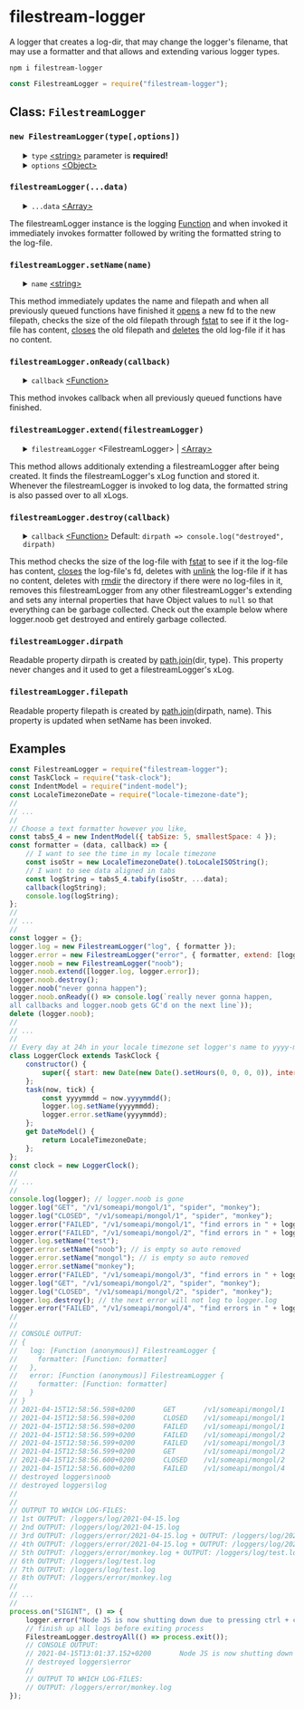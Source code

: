 # filestream-logger
<div>
    A logger that creates a log-dir, that may change the logger's filename, that may use a formatter and that allows and extending various logger types.
</div>
<pre><code>npm i filestream-logger</code></pre>

```javascript
const FilestreamLogger = require("filestream-logger");
```
<div>
    <h2>Class: <code>FilestreamLogger</code></h2>
</div>

<div>
    <h3><code>new FilestreamLogger(type[,options])</code></h3>
    <ul>
        <details>
            <summary>
                <code>type</code> <a href="https://developer.mozilla.org/en-US/docs/Web/JavaScript/Data_structures#String_type">&lt;string&gt;</a> parameter is <b>required!</b>
            </summary>
            <div>
                The type parameter determines the name of the sub-directory in which the filestreamLogger creates log-files. If the sub-directory did not exists the creation is asynchronously queued.
            </div>
        </details>
        <details>
            <summary>
                <code>options</code> <a href="https://developer.mozilla.org/en-US/docs/Web/JavaScript/Reference/Global_Objects/Object">&lt;Object&gt;</a>
            </summary>
            <ul>
                <details>
                    <summary>
                        <code>dir</code> <a href="https://developer.mozilla.org/en-US/docs/Web/JavaScript/Data_structures#String_type">&lt;string&gt;</a> Default: <code>"loggers"</code>
                    </summary>
                    <div>
                        The dir option determines the name of the main-directory in which the filestreamLogger creates a sub-directory which in turn is where the log-files are created. If the main-directory did not exists the creation is asynchronously queued.
                    </div>
                </details>
                <details>
                    <summary>
                        <code>name</code> <a href="https://developer.mozilla.org/en-US/docs/Web/JavaScript/Data_structures#String_type">&lt;string&gt;</a> Default: <code>new Date().toLocaleDateString()</code>
                    </summary>
                    <div>
                        The name option determines how the first log-file is named. If the log-file did not exists the creation is asynchronously queued.
                    </div>
                </details>
                <details>
                    <summary>
                        <code>formatter</code> <a href="https://developer.mozilla.org/en-US/docs/Web/JavaScript/Reference/Global_Objects/Function">&lt;Function&gt;</a> Default: <code>(data, callback) => callback(data.join(" "))</code>
                    </summary>
                    <div><b><code>function formatter(data, callback) {}</code></b></div>
                    <ul>
                        <details>
                            <summary>
                                <code>data</code> <a href="https://developer.mozilla.org/en-US/docs/Web/JavaScript/Reference/Global_Objects/Array">&lt;Array&gt;</a>
                            </summary>
                            <div>
                                If the formatter cannot format objects into a formatted string, it is recommended that the data should contain only <a href="https://developer.mozilla.org/en-US/docs/Web/JavaScript/Data_structures#primitive_values">&lt;primitive values&gt;</a>. This does not apply if a developer wrote a formatter that can format objects into formatted string such as console.log can.
                            </div>
                        </details>
                        <details>
                            <summary>
                                <code>callback</code> <a href="https://developer.mozilla.org/en-US/docs/Web/JavaScript/Reference/Global_Objects/Function">&lt;Function&gt;</a> parameter is <b>required!</b>
                            </summary>
                            <div><b><code>function callback(text) {}</code></b></div>
                            <div>
                                Invoke callback and pass over a fromatted-string so that it can be written to the log-file.
                            </div>
                        </details>
                    </ul>
                    <div>
                        The formatter is a function that must produce a fromatted-string from the items of the data <a href="https://developer.mozilla.org/en-US/docs/Web/JavaScript/Reference/Global_Objects/Array">&lt;Array&gt;</a>. When the formatter has finished to produce a fromatted-string, callback must be invoked and the fromatted-string must be passed as parameter.
                    </div>
                </details>
                <details>
                    <summary>
                        <code>extend</code> <a href="https://developer.mozilla.org/en-US/docs/Web/JavaScript/Reference/Global_Objects/Array">&lt;Array&gt;</a>
                    </summary>
                    <div>
                        The extend option must contain filestreamLoggers. The created filestreamLogger stores the extended filestreamLoggers. Whenever this filestreamLogger is invoked to log data, the formatted text is also passed over to all extended filestreamLoggers. Checkout the examples to see how an logger.error is extended with a logger.log.
                    </div>
                </details>
            </ul>
        </details>
    </ul>
</div>

<div>
    <h3><code>filestreamLogger(...data)</code></h3>
    <ul>
        <details>
            <summary>
                <code>...data</code> <a href="https://developer.mozilla.org/en-US/docs/Web/JavaScript/Reference/Global_Objects/Array">&lt;Array&gt;</a>
            </summary>
            <div>
                The data catches all parameters passed over into a single array, just like <a href="https://developer.mozilla.org/en-US/docs/Web/API/Console/log">console.log(...data)</a>. The data is passed over as a whole array to formatter.
            </div>
        </details>
    </ul>
    <div>
        The filestreamLogger instance is the logging <a href="https://developer.mozilla.org/en-US/docs/Web/JavaScript/Reference/Global_Objects/Function">Function</a> and when invoked it immediately invokes formatter followed by writing the formatted string to the log-file.
    </div>
</div>

<div>
    <h3><code>filestreamLogger.setName(name)</code></h3>
    <ul>
        <details>
            <summary>
                <code>name</code> <a href="https://developer.mozilla.org/en-US/docs/Web/JavaScript/Data_structures#String_type">&lt;string&gt;</a>
            </summary>
            <div>
                If name is set to the name it already had nothing will happen.
            </div>
        </details>
    </ul>
    <div>
        This method immediately updates the name and filepath and when all previously queued functions have finished it <a href="https://nodejs.org/dist/latest-v14.x/docs/api/fs.html#fs_fs_open_path_flags_mode_callback">opens</a> a new fd to the new filepath, checks the size of the old filepath through <a href="https://nodejs.org/dist/latest-v14.x/docs/api/fs.html#fs_fs_fstat_fd_options_callback">fstat</a> to see if it the log-file has content, <a href="https://nodejs.org/dist/latest-v14.x/docs/api/fs.html#fs_fs_close_fd_callback">closes</a> the old filepath and <a href="https://nodejs.org/dist/latest-v14.x/docs/api/fs.html#fs_fs_unlink_path_callback">deletes</a> the old log-file if it has no content.
    </div>
</div>

<div>
    <h3><code>filestreamLogger.onReady(callback)</code></h3>
    <ul>
        <details>
            <summary>
                <code>callback</code> <a href="https://developer.mozilla.org/en-US/docs/Web/JavaScript/Reference/Global_Objects/Function">&lt;Function&gt;</a>
            </summary>
            <div><b><code>function callback() {}</code></b></div>
            <div>
                If callback is not a function the extecution of callback throws a TypeError.
            </div>
        </details>
    </ul>
    <div>
        This method invokes callback when all previously queued functions have finished.
    </div>
</div>

<div>
    <h3><code>filestreamLogger.extend(filestreamLogger)</code></h3>
    <ul>
        <details>
            <summary>
                <code>filestreamLogger</code> &lt;FilestreamLogger&gt; | <a href="https://developer.mozilla.org/en-US/docs/Web/JavaScript/Reference/Global_Objects/Array">&lt;Array&gt;</a>
            </summary>
            <div>
                If filestreamLogger is an Array checks if the values of the Array are FilestreamLogger, otherwise checks if filestreamLogger is a FilestreamLogger and throws a TypeError if not a FilestreamLogger.
            </div>
        </details>
    </ul>
    <div>
        This method allows additionaly extending a filestreamLogger after being created. It finds the filestreamLogger's xLog function and stored it. Whenever the filestreamLogger is invoked to log data, the formatted string is also passed over to all xLogs.
    </div>
</div>

<div>
    <h3><code>filestreamLogger.destroy(callback)</code></h3>
    <ul>
        <details>
            <summary>
                <code>callback</code> <a href="https://developer.mozilla.org/en-US/docs/Web/JavaScript/Reference/Global_Objects/Function">&lt;Function&gt;</a> Default: <code>dirpath => console.log("destroyed", dirpath)</code>
            </summary>
            <div><b><code>function callback(dirpath) {}</code></b></div>
            <ul>
                <details>
                    <summary>
                        <code>dirpath</code> <a href="https://developer.mozilla.org/en-US/docs/Web/JavaScript/Data_structures#String_type">&lt;string&gt;</a>
                    </summary>
                    <div>
                        The callback is invoked with the filestreamLogger's dirpath as parameter.
                    </div>
                </details>
            </ul>
            <div>
                If callback is not a function throws a TypeError. Since the logger is destroyed the internal callback queue is cleared and therefore a callback parameter is usefull.
            </div>
        </details>
    </ul>
    <div>
        This method checks the size of the log-file with <a href="https://nodejs.org/dist/latest-v14.x/docs/api/fs.html#fs_fs_fstat_fd_options_callback">fstat</a> to see if it the log-file has content, <a href="https://nodejs.org/dist/latest-v14.x/docs/api/fs.html#fs_fs_close_fd_callback">closes</a> the log-file's fd, deletes with <a href="https://nodejs.org/dist/latest-v14.x/docs/api/fs.html#fs_fs_unlink_path_callback">unlink</a> the log-file if it has no content, deletes with <a href="https://nodejs.org/dist/latest-v14.x/docs/api/fs.html#fs_fs_rmdir_path_options_callback">rmdir</a> the directory if there were no log-files in it, removes this filestreamLogger from any other filestreamLogger's extending and sets any internal properties that have Object values to <code>null</code> so that everything can be garbage collected. Check out the example below where logger.noob get destroyed and entirely garbage collected.
    </div>
</div>

<div>
    <h3><code>filestreamLogger.dirpath</code></h3>
    Readable property dirpath is created by <a href="https://nodejs.org/dist/latest-v14.x/docs/api/path.html#path_path_join_paths">path.join</a>(dir, type). This property never changes and it used to get a filestreamLogger's xLog.
</div>

<div>
    <h3><code>filestreamLogger.filepath</code></h3>
    Readable property filepath is created by <a href="https://nodejs.org/dist/latest-v14.x/docs/api/path.html#path_path_join_paths">path.join</a>(dirpath, name). This property is updated when setName has been invoked.
</div>

<div>
    <h2>Examples</h2>
</div>

```javascript
const FilestreamLogger = require("filestream-logger");
const TaskClock = require("task-clock");
const IndentModel = require("indent-model");
const LocaleTimezoneDate = require("locale-timezone-date");
//
// ...
//
// Choose a text formatter however you like,
const tabs5_4 = new IndentModel({ tabSize: 5, smallestSpace: 4 });
const formatter = (data, callback) => {
	// I want to see the time in my locale timezone
	const isoStr = new LocaleTimezoneDate().toLocaleISOString();
	// I want to see data aligned in tabs
	const logString = tabs5_4.tabify(isoStr, ...data);
	callback(logString);
	console.log(logString);
};
//
// ...
//
const logger = {};
logger.log = new FilestreamLogger("log", { formatter });
logger.error = new FilestreamLogger("error", { formatter, extend: [logger.log] });
logger.noob = new FilestreamLogger("noob");
logger.noob.extend([logger.log, logger.error]);
logger.noob.destroy();
logger.noob("never gonna happen");
logger.noob.onReady(() => console.log(`really never gonna happen,
all callbacks and logger.noob gets GC'd on the next line`));
delete (logger.noob);
//
// ...
//
// Every day at 24h in your locale timezone set logger's name to yyyy-mm-dd.log
class LoggerClock extends TaskClock {
	constructor() {
		super({ start: new Date(new Date().setHours(0, 0, 0, 0)), interval: { h: 24 } });
	};
	task(now, tick) {
		const yyyymmdd = now.yyyymmdd();
		logger.log.setName(yyyymmdd);
		logger.error.setName(yyyymmdd);
	};
	get DateModel() {
		return LocaleTimezoneDate;
	};
};
const clock = new LoggerClock();
//
// ...
//
console.log(logger); // logger.noob is gone
logger.log("GET", "/v1/someapi/mongol/1", "spider", "monkey");
logger.log("CLOSED", "/v1/someapi/mongol/1", "spider", "monkey");
logger.error("FAILED", "/v1/someapi/mongol/1", "find errors in " + logger.error.filepath, "monkey!");
logger.error("FAILED", "/v1/someapi/mongol/2", "find errors in " + logger.error.filepath, "monkey!");
logger.log.setName("test");
logger.error.setName("noob"); // is empty so auto removed
logger.error.setName("mongol"); // is empty so auto removed
logger.error.setName("monkey");
logger.error("FAILED", "/v1/someapi/mongol/3", "find errors in " + logger.error.filepath, "monkey!");
logger.log("GET", "/v1/someapi/mongol/2", "spider", "monkey");
logger.log("CLOSED", "/v1/someapi/mongol/2", "spider", "monkey");
logger.log.destroy(); // the next error will not log to logger.log
logger.error("FAILED", "/v1/someapi/mongol/4", "find errors in " + logger.error.filepath, "monkey!");
//
//
// CONSOLE OUTPUT:
// {
//   log: [Function (anonymous)] FilestreamLogger {
//     formatter: [Function: formatter]
//   },
//   error: [Function (anonymous)] FilestreamLogger {
//     formatter: [Function: formatter]
//   }
// }
// 2021-04-15T12:58:56.598+0200       GET       /v1/someapi/mongol/1     spider    monkey
// 2021-04-15T12:58:56.598+0200       CLOSED    /v1/someapi/mongol/1     spider    monkey
// 2021-04-15T12:58:56.598+0200       FAILED    /v1/someapi/mongol/1     find errors in loggers\error\2021-04-15.log       monkey!
// 2021-04-15T12:58:56.599+0200       FAILED    /v1/someapi/mongol/2     find errors in loggers\error\2021-04-15.log       monkey!
// 2021-04-15T12:58:56.599+0200       FAILED    /v1/someapi/mongol/3     find errors in loggers\error\monkey.log      monkey!
// 2021-04-15T12:58:56.599+0200       GET       /v1/someapi/mongol/2     spider    monkey
// 2021-04-15T12:58:56.600+0200       CLOSED    /v1/someapi/mongol/2     spider    monkey
// 2021-04-15T12:58:56.600+0200       FAILED    /v1/someapi/mongol/4     find errors in loggers\error\monkey.log      monkey!
// destroyed loggers\noob
// destroyed loggers\log
//
//
// OUTPUT TO WHICH LOG-FILES:
// 1st OUTPUT: /loggers/log/2021-04-15.log
// 2nd OUTPUT: /loggers/log/2021-04-15.log
// 3rd OUTPUT: /loggers/error/2021-04-15.log + OUTPUT: /loggers/log/2021-04-15.log
// 4th OUTPUT: /loggers/error/2021-04-15.log + OUTPUT: /loggers/log/2021-04-15.log
// 5th OUTPUT: /loggers/error/monkey.log + OUTPUT: /loggers/log/test.log
// 6th OUTPUT: /loggers/log/test.log
// 7th OUTPUT: /loggers/log/test.log
// 8th OUTPUT: /loggers/error/monkey.log
//
// ...
//
process.on("SIGINT", () => {
	logger.error("Node JS is now shutting down due to pressing ctrl + c");
	// finish up all logs before exiting process
	FilestreamLogger.destroyAll(() => process.exit());
	// CONSOLE OUTPUT:
	// 2021-04-15T13:01:37.152+0200       Node JS is now shutting down due to pressing ctrl + c
	// destroyed loggers\error
	//
	// OUTPUT TO WHICH LOG-FILES:
	// OUTPUT: /loggers/error/monkey.log
});
```